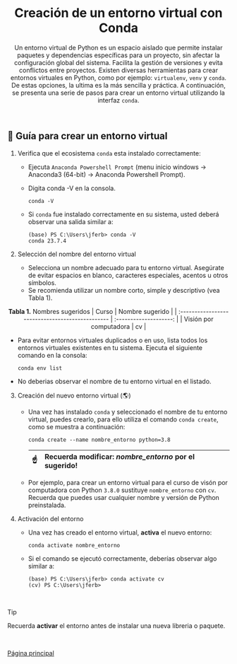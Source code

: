 <div  align="center">

# Creación de un entorno virtual con Conda

Un entorno virtual de Python es un espacio aislado que permite instalar paquetes y dependencias específicas para un proyecto, sin afectar la configuración global del sistema. Facilita la gestión de versiones y evita conflictos entre proyectos. Existen diversas herramientas para crear entornos virtuales en Python, como por ejemplo: `virtualenv`, `venv` y `conda`. De estas opciones, la ultima es la más sencilla y práctica. A continuación, se presenta una serie de pasos para crear un entorno virtual utilizando la interfaz `conda`.

</div>

<br/>

## 📝 Guía para crear un entorno virtual

1. Verifica que el ecosistema `conda` esta instalado correctamente:
   - Ejecuta `Anaconda Powershell Prompt` (menu inicio windows &rarr;  Anaconda3 (64-bit) &rarr; Anaconda Powershell Prompt).
   - Digita conda -V en la consola.
  
       ```console
       conda -V
       ```
   - Si `conda` fue instalado correctamente en su sistema, usted deberá observar una salida similar a:
     
      ```console
      (base) PS C:\Users\jferb> conda -V
      conda 23.7.4
      ```
   
2. Selección del nombre del entorno virtual
   - Selecciona un nombre adecuado para tu entorno virtual. Asegúrate de evitar espacios en blanco, caracteres especiales, acentos u otros símbolos. 
   - Se recomienda utilizar un nombre corto, simple y descriptivo (vea Tabla 1).

<div  align="center">
  
**Tabla 1.** Nombres sugeridos
| Curso                                            | Nombre sugerido        |
| :----------------------------------------------- | :--------------------: |
| Visión por computadora                           | cv                      |

</div>
  
   - Para evitar entornos virtuales duplicados o en uso, lista todos los entornos virtuales existentes en tu sistema. Ejecuta el siguiente comando en la consola:
  
      ```console
      conda env list
      ```
   - No deberias observar el nombre de tu entorno virtual en el listado.

3. Creación del nuevo entorno virtual (🌎)
   - Una vez has instalado `conda` y seleccionado el nombre de tu entorno virtual, puedes crearlo, para ello utiliza el comando `conda create`, como se muestra a continuación:

      ```console
      conda create --name nombre_entorno python=3.8
      ```

      | :point_up:    | Recuerda modificar: *nombre_entorno* por el sugerido! |
      |---------------|:------------------------|

   - Por ejemplo, para crear un entorno virtual para el curso de visón por computadora con Python `3.8.0` sustituye `nombre_entorno` con `cv`. Recuerda que puedes usar cualquier nombre y versión de Python preinstalada. 

4. Activación del entorno
   - Una vez has creado el entorno virtual, **activa** el nuevo entorno:

      ```console
      conda activate nombre_entorno
      ```
      
   - Si el comando se ejecutó correctamente, deberías observar algo similar a:

     ```console
     (base) PS C:\Users\jferb> conda activate cv
     (cv) PS C:\Users\jferb>
     ```
<br/>

> [!TIP]
> Recuerda **activar** el entorno antes de instalar una nueva libreria o paquete.

<br/>

[Página principal](../../README.md)
